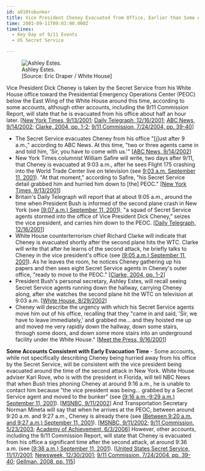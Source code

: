```yaml
---
id: a910tobunker
title: Vice President Cheney Evacuated from Office, Earlier than Some Accounts Claim
time: 2001-09-11T09:03:00.000Z
timelines:
  - Key Day of 9/11 Events
  - US Secret Service

---
```


<figure class="image">
  <img alt="Ashley Estes." src="https://i2.wp.com/cdn.historycommons.org/images/events/Ashely_Estes_2050081722-9235.jpg" />
  <figcaption>Ashley Estes.<br>[Source: Eric Draper / White House]</figcaption>
</figure>

Vice President Dick Cheney is taken by the Secret Service from his White House office toward the Presidential Emergency Operations Center (PEOC) below the East Wing of the White House around this time, according to some accounts, although other accounts, including the 9/11 Commission Report, will state that he is evacuated from his office about half an hour later. [[New York Times, 9/13/2001][1]; [Daily Telegraph, 12/16/2001][2]; [ABC News, 9/14/2002][3]; [Clarke, 2004, pp. 1-2][4]; [9/11 Commission, 7/24/2004, pp. 39-40][13]]
* The Secret Service evacuates Cheney from his office "[j]ust after 9 a.m.," according to ABC News. At this time, "two or three agents came in and told him, 'Sir, you have to come with us.'" [[ABC News, 9/14/2002][3]]
* New York Times columnist William Safire will write, two days after 9/11, that Cheney is evacuated at 9:03 a.m., after he sees Flight 175 crashing into the World Trade Center live on television (see [9:03 a.m. September 11, 2001](/timeline/#a903flight175crashes)). "At that moment," according to Safire, "his Secret Service detail grabbed him and hurried him down to [the] PEOC." [[New York Times, 9/13/2001][1]]
* Britain's Daily Telegraph will report that at about 9:05 a.m., around the time when President Bush is informed of the second plane crash in New York (see [(9:07 a.m.) September 11, 2001](/timeline/#a906cardtellsbush)), "a squad of Secret Service agents stormed into the office of Vice President Dick Cheney," seizes the vice president, and carries him down to the PEOC. [[Daily Telegraph, 12/16/2001][2]]
* White House counterterrorism chief Richard Clarke will indicate that Cheney is evacuated shortly after the second plane hits the WTC. Clarke will write that after he learns of the second attack, he briefly talks to Cheney in the vice president's office (see [(9:05 a.m.) September 11, 2001](/timeline/#a905evacuationignored)). As he leaves the room, he notices Cheney gathering up his papers and then sees eight Secret Service agents in Cheney's outer office, "ready to move to the PEOC." [[Clarke, 2004, pp. 1-2][4]]
* President Bush's personal secretary, Ashley Estes, will recall seeing Secret Service agents running down the hallway, carrying Cheney along, after she watches the second plane hit the WTC on television at 9:03 a.m. [[White House, 8/29/2002][5]]
* Cheney will describe the urgency with which his Secret Service agents move him out of his office, recalling that they "came in and said, 'Sir, we have to leave immediately,' and grabbed me… and they hoisted me up and moved me very rapidly down the hallway, down some stairs, through some doors, and down some more stairs into an underground facility under the White House." [[Meet the Press, 9/16/2001][6]]

**Some Accounts Consistent with Early Evacuation Time** - Some accounts, while not specifically describing Cheney being hurried away from his office by the Secret Service, will be consistent with the vice president being evacuated around the time of the second attack in New York. White House adviser Karl Rove, who is with the president in Florida, will tell NBC News that when Bush tries phoning Cheney at around 9:16 a.m., he is unable to contact him because "the vice president was being… grabbed by a Secret Service agent and moved to the bunker" (see [(9:16 a.m.-9:29 a.m.) September 11, 2001](/timeline/#a916writesspeech)). [[MSNBC, 9/11/2002][7]] And Transportation Secretary Norman Mineta will say that when he arrives at the PEOC, between around 9:20 a.m. and 9:27 a.m., Cheney is already there (see [(Between 9:20 a.m. and 9:27 a.m.) September 11, 2001](/timeline/#a920minetabunker)). [[MSNBC, 9/11/2002][8]; [9/11 Commission, 5/23/2003][9]; [Academy of Achievement, 6/3/2006][10]] However, other accounts, including the 9/11 Commission Report, will state that Cheney is evacuated from his office a significant time after the second attack, at around 9:36 a.m. (see [(9:36 a.m.) September 11, 2001](/timeline/#a936cheneyevacuated)). [[United States Secret Service, 11/17/2001][11]; [Newsweek, 12/30/2001][12]; [9/11 Commission, 7/24/2004, pp. 39-40][13]; [Gellman, 2008, pp. 115][14]]

[1]: https://www.nytimes.com/2001/09/13/opinion/essay-inside-the-bunker.html
[2]: https://www.telegraph.co.uk/news/worldnews/northamerica/usa/1365455/Revealed-what-really-went-on-during-Bushs-missing-hours.html
[3]: https://web.archive.org/web/20021003222152/http://abcnews.go.com/onair/DailyNews/sept11_moments_2.html
[4]: https://www.amazon.com/Against-All-Enemies-Inside-Americas/dp/0743260244
[5]: https://www.scribd.com/document/16063525/T3-B1-EOP-Press-Interviews-of-Staff-Fdr-Internal-Transcript-8-29-02-60-Minutes-II-Interview-of-Ashley-Estes-Bush-Secretary-VP-to-PEOC-Just-After
[6]: https://georgewbush-whitehouse.archives.gov/vicepresident/news-speeches/speeches/vp20010916.html
[7]: https://web.archive.org/web/20080121071415/http://www.msnbc.com/modules/91102/interviews/rove.asp?cp1=1
[8]: https://web.archive.org/web/20070808204935/http://www.msnbc.com/modules/91102/interviews/mineta.asp?cp1=1
[9]: https://www.9-11commission.gov/archive/hearing2/9-11Commission_Hearing_2003-05-23.htm
[10]: https://web.archive.org/web/20081007202415/http://www.achievement.org/autodoc/printmember/min0int-1
[11]: https://nsarchive2.gwu.edu//NSAEBB/NSAEBB358a/doc22.pdf
[12]: https://www.newsweek.com/day-changed-america-148319
[13]: https://web.archive.org/web/20041020144854/http://www.decloah.com/mirrors/9-11/911_Report.txt
[14]: https://www.amazon.com/Angler-Cheney-Presidency-Barton-Gellman/dp/1594201862

